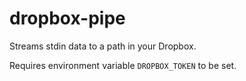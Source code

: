 # dropbox-pipe

Streams stdin data to a path in your Dropbox.

Requires environment variable `DROPBOX_TOKEN` to be set.
